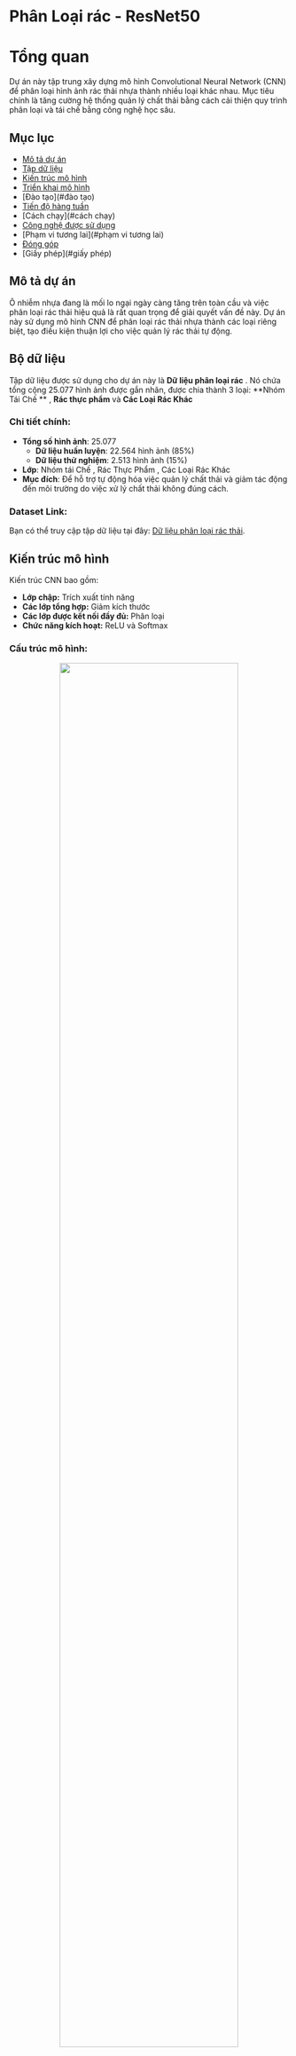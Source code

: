 # Phân Loại rác - ResNet50
# Tổng quan 
 Dự án này tập trung xây dựng mô hình Convolutional Neural Network (CNN) để phân loại hình ảnh rác thải nhựa thành nhiều loại khác nhau. Mục tiêu chính là tăng cường hệ thống quản lý chất thải bằng cách cải thiện quy trình phân loại và tái chế bằng công nghệ học sâu.
## Mục lục
- [Mô tả dự án](#project-description)  
- [Tập dữ liệu](#dataset)  
- [Kiến trúc mô hình](#model-architecture)  
- [Triển khai mô hình](#model-deployment)  
- [Đào tạo](#đào tạo)  
- [Tiến độ hàng tuần](#weekly-progress)  
- [Cách chạy](#cách chạy)  
- [Công nghệ được sử dụng](#technology-used)  
- [Phạm vi tương lai](#phạm vi tương lai)  
- [Đóng góp](#contributing)  
- [Giấy phép](#giấy phép)

## Mô tả dự án  
Ô nhiễm nhựa đang là mối lo ngại ngày càng tăng trên toàn cầu và việc phân loại rác thải hiệu quả là rất quan trọng để giải quyết vấn đề này. Dự án này sử dụng mô hình CNN để phân loại rác thải nhựa thành các loại riêng biệt, tạo điều kiện thuận lợi cho việc quản lý rác thải tự động.
## Bộ dữ liệu  
Tập dữ liệu được sử dụng cho dự án này là **Dữ liệu phân loại rác** .  Nó chứa tổng cộng 25.077 hình ảnh được gắn nhãn, được chia thành 3  loại: **Nhóm Tái Chế ** ,  **Rác thực phẩm** và **Các Loại Rác Khác**

### Chi tiết chính:
- **Tổng số hình ảnh**: 25.077  
  - **Dữ liệu huấn luyện**: 22.564 hình ảnh (85%)  
  - **Dữ liệu thử nghiệm**: 2.513 hình ảnh (15%)  
- **Lớp**:  Nhóm tái Chế , Rác Thực Phẩm , Các Loại Rác Khác   
- **Mục đích**: Để hỗ trợ tự động hóa việc quản lý chất thải và giảm tác động đến môi trường do việc xử lý chất thải không đúng cách.

### Dataset Link:  
Bạn có thể truy cập tập dữ liệu tại đây: [Dữ liệu phân loại rác thải](https://www.kaggle.com/datasets/techsash/waste-classification-data).  

## Kiến trúc mô hình  
Kiến trúc CNN bao gồm:  
- **Lớp chập:** Trích xuất tính năng  
- **Các lớp tổng hợp:** Giảm kích thước  
- **Các lớp được kết nối đầy đủ:** Phân loại  
- **Chức năng kích hoạt:** ReLU và Softmax

### Cấu trúc mô hình:
<p align="center">
  <img src="./anh.png/Kientruc_CNN.png" style="width:80%;">
</p>

## Triển khai mô hình  
Mô hình CNN được đào tạo có sẵn trên Kaggle:

[Waste Classification CNN Model](https://www.kaggle.com/models/hardikksankhla/waste-classification-cnn-model/)

## Đào tạo  
- **Trình tối ưu hóa:** Adam  
- **Hàm mất:** Entropy chéo phân loại  
- **Kỷ nguyên:** 25  
- **Kích thước lô:** 32

- **Các hoạt động:**  
  - Nhập các thư viện và framework cần thiết.  
  - Thiết lập môi trường dự án.  
  - Khám phá cấu trúc tập dữ liệu.
  
- **Notebooks:**  
  - [phanloairac.ipynb](phanloairac.ipynb)  
  - [Kaggle Notebook](https://www.kaggle.com/code/hardikksankhla/cnn-plastic-waste-classification)  

- **Notebooks:**  
  - [phanloairac.ipynb](phanloairac.ipynb)  
  - [Kaggle Notebook](https://www.kaggle.com/code/hardikksankhla/cnn-plastic-waste-classification)  


## Technologies Used  
- Python  
- TensorFlow/Keras  
- OpenCV  
- NumPy  
- Pandas  
- Matplotlib  
- Streamlit  



# Quy trình thực hiện
## Bước 1: Chuẩn bị dữ liệu đầu vào
  Tiến hành thu thập và tổng hợp dữ liệu phân loại rác từ nhiều nguồn khác nhau. Sau đó, dữ liệu được lưu vào file CSV để dễ dàng xử lý và quan sát dưới dạng bảng, phục vụ cho các bước tiền xử lý và huấn luyện mô hình sau này.
## Bước 2: Chuyển đổi dữ liệu từ CSV sang PKL
  Việc chuyển dữ liệu từ định dạng CSV sang định dạng PKL (pickle) mang lại nhiều lợi ích thiết thực. Mặc dù CSV là định dạng phổ biến và dễ chia sẻ, nhưng nó còn hạn chế về hiệu suất và không thể giữ nguyên kiểu dữ liệu gốc. Ngược lại, định dạng PKL cho phép lưu trữ dữ liệu ở dạng nhị phân, giúp tăng tốc độ tải và đảm bảo bảo toàn các kiểu dữ liệu như chuỗi thời gian (datetime), kiểu phân loại (category) hay kiểu số (numeric). Nhờ đó, quá trình xử lý và huấn luyện mô hình trở nên nhanh chóng, hiệu quả và đáng tin cậy hơn trong môi trường Python.
## Bước 3: Huấn luyện mô hình phân loại rác
  Tiến hành chạy file phanloairac.ipynb để thực hiện việc huấn luyện mô hình phân loại rác. Sau khi hoàn tất, mô hình sẽ được lưu lại dưới dạng file Phanloairac_model.h5, đây là file mô hình đã được huấn luyện sẵn để sẵn sàng tích hợp vào ứng dụng thực tế thông qua giao diện web sử dụng Streamlit.

## Bước 4: Triển khai ứng dụng giao diện với Streamlit
  Sau khi có mô hình huấn luyện, tiến hành chạy ứng dụng giao diện bằng cách sử dụng file rac_1.py. Để chạy ứng dụng, sử dụng lệnh sau trong terminal:

  streamlit run rac_1.py
  Ứng dụng sẽ khởi chạy trên trình duyệt, cho phép người dùng tải ảnh lên và nhận kết quả phân loại rác trực tiếp từ mô hình đã huấn luyện.
